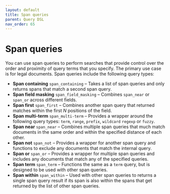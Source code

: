 ```yaml
---
layout: default
title: Span queries
parent: Query DSL
nav_order: 65
---
```


# Span queries

You can use span queries to perform searches that provide control over the order and proximity of query terms that you specify. The primary use case is for legal documents. Span queries include the following query types:

 - **Span containing** `span_containing` – Takes a list of span queries and only returns spans that match a second span query. 
- **Span field masking** `span_field_masking` – Combines `span_near` or `span_or` across different fields.
- **Span first** `span_first` – Combines another span query that returned matches within the first *N* positions of the field.
- **Span multi-term** `span_multi-term` – Provides a wrapper around the following query types: `term`, `range`, `prefix`, `wildcard` `regexp` or `fuzzy`.
- **Span near** `span_near` – Combines multiple span queries that much match documents in the same order and within the specified distance of each other.
- **Span not** `span_not` – Provides a wrapper for another span query and functions to exclude any documents that match the internal query.
- **Span or** `span_or` – Provides a wrapper for multiple span queries and includes any documents that match any of the specified queries.
- **Span term** `span_term` – Functions the same as a `term` query, but is designed to be used with other span queries.
- **Span within** `span_within` – Used with other span queries to returns a single span query result if its span is also within the spans that get returned by the list of other span queries.